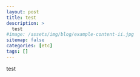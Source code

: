 ```yaml
---
layout: post
title: test
description: >
  test
#image: /assets/img/blog/example-content-ii.jpg
sitemap: false
categories: [etc]
tags: []
---
```


test
